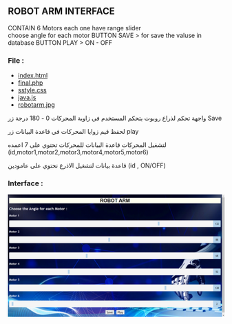 ROBOT ARM INTERFACE 
--------------------

CONTAIN 6 Motors each one have range slider  
choose angle for each motor
BUTTON SAVE > for save the valuse in database 
BUTTON PLAY > ON - OFF

### File : 
* [index.html](index.html)
* [final.php](final.php)
* [sstyle.css](sstyle.css)
* [java.js ](java.js)
* [robotarm.jpg](robotarm.jpg) 

واجهة تحكم لذراع روبوت يتحكم المستخدم في زاوية المحركات 0 - 180 درجة 
زر Save 



لحفظ قيم زوايا المحركات في قاعدة البيانات 
زر play 


لتشغيل المحركات 
قاعدة البيانات للمحركات تحتوي علي 7 اعمده
(id,motor1,motor2,motor3,motor4,motor5,motor6)



قاعدة بيانات لتشغيل الاذرع تحتوي على عامودين 
(id , ON/OFF)

### Interface : 

![](interface.png)
